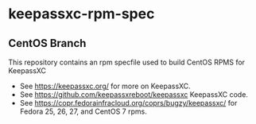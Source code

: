 # keepassxc-rpm-spec
## CentOS Branch
This repository contains an rpm specfile used to build CentOS RPMS for KeepassXC

- See https://keepassxc.org/ for more on KeepassXC.
- See https://github.com/keepassxreboot/keepassxc KeepassXC code.
- See https://copr.fedorainfracloud.org/coprs/bugzy/keepassxc/ for Fedora 25, 26, 27, and CentOS 7 rpms.
